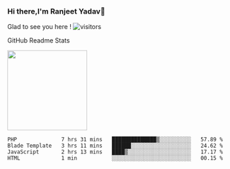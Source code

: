 ### Hi there,I'm Ranjeet Yadav👋

Glad to see you here ! ![visitors](https://visitor-badge.glitch.me/badge?page_id=${ranjeetproject}.${ranjeetproject.repo.id}) 

GitHub Readme Stats 

<img height="180em" src="https://github-readme-stats.vercel.app/api?username=ranjeetproject&show_icons=true&hide_border=true&&count_private=true&include_all_commits=true" />

<!--START_SECTION:waka-->
```text
PHP              7 hrs 31 mins   ██████████████▒░░░░░░░░░░   57.89 % 
Blade Template   3 hrs 11 mins   ██████░░░░░░░░░░░░░░░░░░░   24.62 % 
JavaScript       2 hrs 13 mins   ████▒░░░░░░░░░░░░░░░░░░░░   17.17 % 
HTML             1 min           ░░░░░░░░░░░░░░░░░░░░░░░░░   00.15 % 
```
<!--END_SECTION:waka-->
